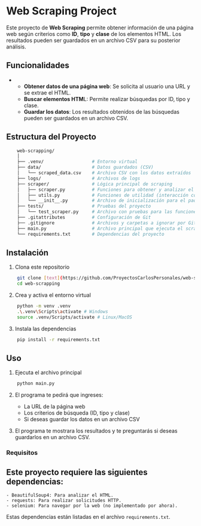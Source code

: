 # Web Scraping Project

Este proyecto de **Web Scraping** permite obtener información de una página web según criterios como **ID**, **tipo** y **clase** de los elementos HTML. Los resultados pueden ser guardados en un archivo CSV para su posterior análisis.

## Funcionalidades
- 
    - **Obtener datos de una página web**: Se solicita al usuario una URL y se extrae el HTML.
    - **Buscar elementos HTM**L: Permite realizar búsquedas por ID, tipo y clase.
    - **Guardar los datos**: Los resultados obtenidos de las búsquedas pueden ser guardados en un archivo CSV.
## Estructura del Proyecto

```bash
    web-scrapping/
    │
    ├── .venv/                  # Entorno virtual
    ├── data/                   # Datos guardados (CSV)
    │   └── scraped_data.csv    # Archivo CSV con los datos extraídos
    ├── logs/                   # Archivos de logs
    ├── scraper/                # Lógica principal de scraping
    │   ├── scraper.py          # Funciones para obtener y analizar el HTML
    │   ├── utils.py            # Funciones de utilidad (interacción con el usuario y guardado de datos)
    │   └── __init__.py         # Archivo de inicialización para el paquete
    ├── tests/                  # Pruebas del proyecto
    │   └── test_scraper.py     # Archivo con pruebas para las funciones de scraping
    ├── .gitattributes          # Configuración de Git
    ├── .gitignore              # Archivos y carpetas a ignorar por Git
    ├── main.py                 # Archivo principal que ejecuta el scraper
    └── requirements.txt        # Dependencias del proyecto
```

## Instalación
1. Clona este repositorio

```bash
    git clone [text](https://github.com/ProyectosCarlosPersonales/web-scrapping.git)
    cd web-scrapping
```
2. Crea y activa el entorno virtual

```bash
    python -m venv .venv
    .\.venv\Scripts\activate # Windows
    source .venv/Scripts/activate # Linux/MacOS
```
3. Instala las dependencias

```bash
    pip install -r requirements.txt
```

## Uso
1. Ejecuta el archivo principal

```bash
    python main.py
```

2. El programa te pedirá que ingreses:
    - La URL de la página web
    - Los criterios de búsqueda (ID, tipo y clase)
    - Si deseas guardar los datos en un archivo CSV

3. El programa te mostrara los resultados y te preguntarás si deseas guardarlos en un archivo CSV.

### Requisitos

Este proyecto requiere las siguientes dependencias:
- 
    - BeautifulSoup4: Para analizar el HTML.
    - requests: Para realizar solicitudes HTTP.
    - selenium: Para navegar por la web (no implementado por ahora).

Estas  dependencias están listadas en el archivo `requirements.txt`.